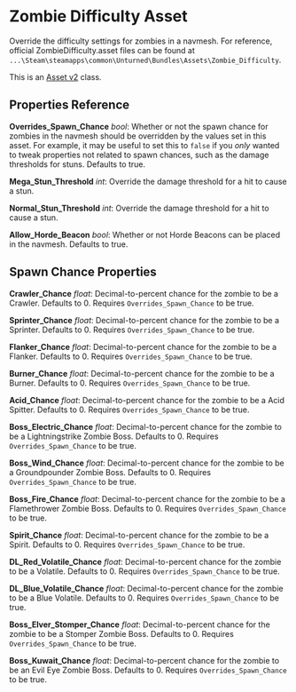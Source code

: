 Zombie Difficulty Asset
=======================

Override the difficulty settings for zombies in a navmesh. For reference, official ZombieDifficulty.asset files can be found at `...\Steam\steamapps\common\Unturned\Bundles\Assets\Zombie_Difficulty`.

This is an [Asset v2](AssetsV2.md) class.

Properties Reference
--------------------

**Overrides_Spawn_Chance** *bool*: Whether or not the spawn chance for zombies in the navmesh should be overridden by the values set in this asset. For example, it may be useful to set this to `false` if you *only* wanted to tweak properties not related to spawn chances, such as the damage thresholds for stuns. Defaults to true.

**Mega_Stun_Threshold** *int*: Override the damage threshold for a hit to cause a stun.

**Normal_Stun_Threshold** *int*: Override the damage threshold for a hit to cause a stun.

**Allow_Horde_Beacon** *bool*: Whether or not Horde Beacons can be placed in the navmesh. Defaults to true.

Spawn Chance Properties
-----------------------

**Crawler_Chance** *float*: Decimal-to-percent chance for the zombie to be a Crawler. Defaults to 0. Requires `Overrides_Spawn_Chance` to be true.

**Sprinter_Chance** *float*: Decimal-to-percent chance for the zombie to be a Sprinter. Defaults to 0. Requires `Overrides_Spawn_Chance` to be true.

**Flanker_Chance** *float*: Decimal-to-percent chance for the zombie to be a Flanker. Defaults to 0. Requires `Overrides_Spawn_Chance` to be true.

**Burner_Chance** *float*: Decimal-to-percent chance for the zombie to be a Burner. Defaults to 0. Requires `Overrides_Spawn_Chance` to be true.

**Acid_Chance** *float*: Decimal-to-percent chance for the zombie to be a Acid Spitter. Defaults to 0. Requires `Overrides_Spawn_Chance` to be true.

**Boss_Electric_Chance** *float*: Decimal-to-percent chance for the zombie to be a Lightningstrike Zombie Boss. Defaults to 0. Requires `Overrides_Spawn_Chance` to be true.

**Boss_Wind_Chance** *float*: Decimal-to-percent chance for the zombie to be a Groundpounder Zombie Boss. Defaults to 0. Requires `Overrides_Spawn_Chance` to be true.

**Boss_Fire_Chance** *float*: Decimal-to-percent chance for the zombie to be a Flamethrower Zombie Boss. Defaults to 0. Requires `Overrides_Spawn_Chance` to be true.

**Spirit_Chance** *float*: Decimal-to-percent chance for the zombie to be a Spirit. Defaults to 0. Requires `Overrides_Spawn_Chance` to be true.

**DL_Red_Volatile_Chance** *float*: Decimal-to-percent chance for the zombie to be a Volatile. Defaults to 0. Requires `Overrides_Spawn_Chance` to be true.

**DL_Blue_Volatile_Chance** *float*: Decimal-to-percent chance for the zombie to be a Blue Volatile. Defaults to 0. Requires `Overrides_Spawn_Chance` to be true.

**Boss_Elver_Stomper_Chance** *float*: Decimal-to-percent chance for the zombie to be a Stomper Zombie Boss. Defaults to 0. Requires `Overrides_Spawn_Chance` to be true.

**Boss_Kuwait_Chance** *float*: Decimal-to-percent chance for the zombie to be an Evil Eye Zombie Boss. Defaults to 0. Requires `Overrides_Spawn_Chance` to be true.

